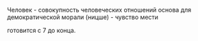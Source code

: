 
Человек - совокупность человеческих отношений
основа для демократической морали (ницше) - чувство мести

готовится с 7 до конца.